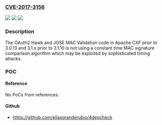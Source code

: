 ### [CVE-2017-3156](https://cve.mitre.org/cgi-bin/cvename.cgi?name=CVE-2017-3156)
![](https://img.shields.io/static/v1?label=Product&message=Apache%20CXF&color=blue)
![](https://img.shields.io/static/v1?label=Version&message=n%2Fa&color=blue)
![](https://img.shields.io/static/v1?label=Vulnerability&message=Timing%20attack&color=brighgreen)

### Description

The OAuth2 Hawk and JOSE MAC Validation code in Apache CXF prior to 3.0.13 and 3.1.x prior to 3.1.10 is not using a constant time MAC signature comparison algorithm which may be exploited by sophisticated timing attacks.

### POC

#### Reference
No PoCs from references.

#### Github
- https://github.com/eliasgranderubio/4depcheck

